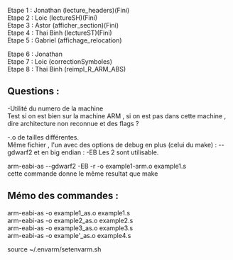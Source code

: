 Etape 1 : Jonathan (lecture_headers)(Fini)  
Etape 2 : Loic (lectureSH)(Fini)  
Etape 3 : Astor (afficher_section)(Fini)  
Etape 4 : Thai Binh (lectureST)(Fini)  
Etape 5 : Gabriel (affichage_relocation)  

Etape 6 : Jonathan  
Etape 7 : Loic (correctionSymboles)  
Etape 8 : Thai Binh (reimpl_R_ARM_ABS)  


## Questions :  
-Utilité du numero de la machine  
Test si on est bien sur la machine ARM , si on est pas dans cette machine , dire architecture non reconnue
et des flags ?  

-.o de tailles différentes.  
Même fichier , l'un avec des options de debug en plus (celui du make) : --gdwarf2 et en big endian : -EB
Les 2 sont utilisable.  

arm-eabi-as --gdwarf2  -EB  -r  -o example1-arm.o example1.s  
cette commande donne le même resultat que make  

## Mémo des commandes :  

arm-eabi-as -o example1_as.o example1.s  
arm-eabi-as -o example2_as.o example2.s  
arm-eabi-as -o example3_as.o example3.s  
arm-eabi-as -o example'_as.o example4.s  

source ~/.envarm/setenvarm.sh  
